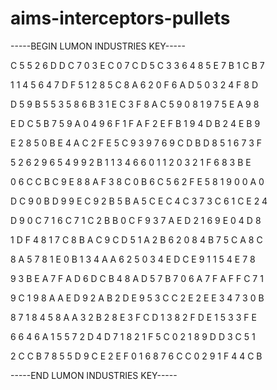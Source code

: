 # aims-interceptors-pullets

-----BEGIN LUMON INDUSTRIES KEY-----

C 5 5 2 6 D D C 7 0 3 E C 0 7 C D 5 C 3 3 6 4 8 5 E 7 B 1 C B 7

1 1 4 5 6 4 7 D F 5 1 2 8 5 C 8 A 6 2 0 F 6 A D 5 0 3 2 4 F 8 D

D 5 9 B 5 5 3 5 8 6 B 3 1 E C 3 F 8 A C 5 9 0 8 1 9 7 5 E A 9 8

E D C 5 B 7 5 9 A 0 4 9 6 F 1 F A F 2 E F B 1 9 4 D B 2 4 E B 9

E 2 8 5 0 B E 4 A C 2 F E 5 C 9 3 9 7 6 9 C D B D 8 5 1 6 7 3 F

5 2 6 2 9 6 5 4 9 9 2 B 1 1 3 4 6 6 0 1 1 2 0 3 2 1 F 6 8 3 B E

0 6 C C B C 9 E 8 8 A F 3 8 C 0 B 6 C 5 6 2 F E 5 8 1 9 0 0 A 0

D C 9 0 B D 9 9 E C 9 2 B 5 B A 5 C E C 4 C 3 7 3 C 6 1 C E 2 4

D 9 0 C 7 1 6 C 7 1 C 2 B B 0 C F 9 3 7 A E D 2 1 6 9 E 0 4 D 8

1 D F 4 8 1 7 C 8 B A C 9 C D 5 1 A 2 B 6 2 0 8 4 B 7 5 C A 8 C

8 A 5 7 8 1 E 0 B 1 3 4 A A 6 2 5 0 3 4 E D C E 9 1 1 5 4 E 7 8

9 3 B E A 7 F A D 6 D C B 4 8 A D 5 7 B 7 0 6 A 7 F A F F C 7 1

9 C 1 9 8 A A E D 9 2 A B 2 D E 9 5 3 C C 2 E 2 E E 3 4 7 3 0 B

8 7 1 8 4 5 8 A A 3 2 B 2 8 E 3 F C D 1 3 8 2 F D E 1 5 3 3 F E

6 6 4 6 A 1 5 5 7 2 D 4 D 7 1 8 2 1 F 5 C 0 2 1 8 9 D D 3 C 5 1

2 C C B 7 8 5 5 D 9 C E 2 E F 0 1 6 8 7 6 C C 0 2 9 1 F 4 4 C B

-----END LUMON INDUSTRIES KEY-----
